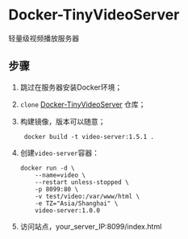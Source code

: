 # Docker-TinyVideoServer
轻量级视频播放服务器


## 步骤

1. 跳过在服务器安装Docker环境；

2. `clone` [Docker-TinyVideoServer](https://github.com/WenkaiZhou/Docker-TinyVideoServer) 仓库；

3. 构建镜像，版本可以随意；

        docker build -t video-server:1.5.1 .

4.  创建`video-server`容器：

        docker run -d \
            --name=video \
            --restart unless-stopped \
            -p 8099:80 \
            -v test/video:/var/www/html \
            -e TZ="Asia/Shanghai" \
            video-server:1.0.0

5. 访问站点，your_server_IP:8099/index.html